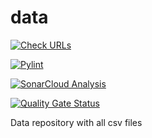 # data

[![Check URLs](https://github.com/incyi/data/actions/workflows/url-checker.yml/badge.svg)](https://github.com/incyi/data/actions/workflows/url-checker.yml)

[![Pylint](https://github.com/incyi/data/actions/workflows/pylint.yml/badge.svg)](https://github.com/incyi/data/actions/workflows/pylint.yml)

[![SonarCloud Analysis](https://github.com/incyi/data/actions/workflows/sonarcloud.yml/badge.svg)](https://github.com/incyi/data/actions/workflows/sonarcloud.yml)

[![Quality Gate Status](https://sonarcloud.io/api/project_badges/measure?project=incyi_data&metric=alert_status)](https://sonarcloud.io/dashboard?id=incyi_data)


Data repository with all csv files
